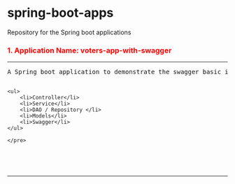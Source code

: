 # spring-boot-apps
Repository for the Spring boot applications



<h3 style='color:red'>1. Application Name: voters-app-with-swagger </h3>
<hr>

<p>
	<pre>A Spring boot application to demonstrate the swagger basic implementation. This Application is having following components and details.
	
	<ul>
		<li>Controller</li>
		<li>Service</li>
		<li>DAO / Repository </li>
		<li>Models</li>
		<li>Swagger</li>
	</ul>
		
	</pre>
<p>
<hr>